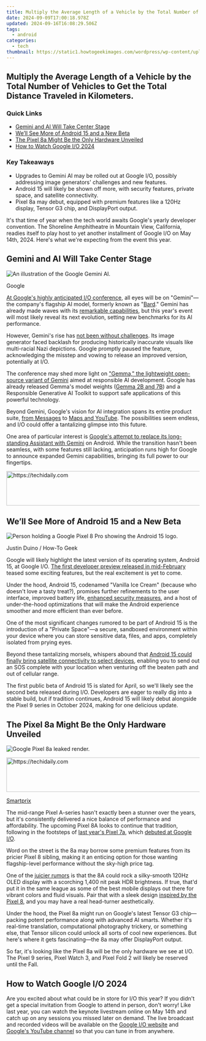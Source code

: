 ```yaml
---
title: Multiply the Average Length of a Vehicle by the Total Number of Vehicles to Get the Total Distance Traveled in Kilometers.
date: 2024-09-09T17:00:18.978Z
updated: 2024-09-16T16:08:29.506Z
tags:
  - android
categories:
  - tech
thumbnail: https://static1.howtogeekimages.com/wordpress/wp-content/uploads/2024/03/google-io-2024.jpg
---
```


## Multiply the Average Length of a Vehicle by the Total Number of Vehicles to Get the Total Distance Traveled in Kilometers.

### Quick Links

* [Gemini and AI Will Take Center Stage](https://change-location.techidaily.com/in-2024-pokemon-go-cooldown-chart-on-vivo-x90s-drfone-by-drfone-virtual-android/)
* [We’ll See More of Android 15 and a New Beta](https://ai-video-tools.techidaily.com/new-in-2024-free-filmora-download-avoid-viruses-and-scams-with-our-tips/)
* [The Pixel 8a Might Be the Only Hardware Unveiled](https://desktop-recording.techidaily.com/updated-2024-approved-top-free-video-call-apps-versatile-use-on-windows-and-macos/)
* [How to Watch Google I/O 2024](https://instagram-clips.techidaily.com/updated-in-2024-tailored-content-creation-how-to-cropped-and-export-videos-for-instagram/)

### Key Takeaways

* Upgrades to Gemini AI may be rolled out at Google I/O, possibly addressing image generators' challenges and new features.
* Android 15 will likely be shown off more, with security features, private space, and satellite connectivity.
* Pixel 8a may debut, equipped with premium features like a 120Hz display, Tensor G3 chip, and DisplayPort output.

 It's that time of year when the tech world awaits Google's yearly developer convention. The Shoreline Amphitheatre in Mountain View, California, readies itself to play host to yet another installment of Google I/O on May 14th, 2024\. Here's what we're expecting from the event this year.

##  Gemini and AI Will Take Center Stage

![An illustration of the Google Gemini AI.](https://static1.howtogeekimages.com/wordpress/wp-content/uploads/2024/02/12.jpg) 

Google

[At Google's highly anticipated I/O conference](https://technical-tips.techidaily.com/resolving-msvcrt10dll-file-missing-a-step-by-step-guide/), all eyes will be on "Gemini"—the company's flagship AI model, formerly known as "[Bard](https://youtube-video-recordings.techidaily.com/in-2024-enhance-branding-the-ultimate-guide-to-custom-urls-for-youtube/)." Gemini has already made waves with its [remarkable capabilities](https://screen-capture.techidaily.com/new-in-2024-live-broadcast-battlefield-obs-versus-shadowplay/), but this year's event will most likely reveal its next evolution, setting new benchmarks for its AI performance.

 However, Gemini's rise has [not been without challenges](https://instagram-videos.techidaily.com/new-2024-approved-starting-point-connecting-seamlessly-via-instagram/). Its image generator faced backlash for producing historically inaccurate visuals like multi-racial Nazi depictions. Google promptly paused the feature, acknowledging the misstep and vowing to release an improved version, potentially at I/O.

 The conference may shed more light on ["Gemma," the lightweight open-source variant of Gemini](https://tech-haven.techidaily.com/elevate-your-youtube-game-effective-strategies-for-scriptwriting-using-chatgpt-technology/) aimed at responsible AI development. Google has already released Gemma's model weights ([Gemma 2B and 7B](https://blog.google/technology/developers/gemma-open-models/)) and a Responsible Generative AI Toolkit to support safe applications of this powerful technology.

 Beyond Gemini, Google's vision for AI integration spans its entire product suite, [from Messages](https://extra-lessons.techidaily.com/begin-a-new-era-of-editing-with-xps-video-suite/) to [Maps and YouTube](https://fox-links.techidaily.com/in-2024-essential-compilation-top-8-4k-ultra-hd-players/). The possibilities seem endless, and I/O could offer a tantalizing glimpse into this future.

 One area of particular interest is [Google's attempt to replace its long-standing Assistant with Gemini](https://youtube-lab.techidaily.com/24-unleash-creativity-without-breaking-the-bank-top-9-affordable-editors/) on Android. While the transition hasn't been seamless, with some features still lacking, anticipation runs high for Google to announce expanded Gemini capabilities, bringing its full power to our fingertips.

<!-- affiliate ads begin -->
<a href="https://ephamedtechinc.pxf.io/c/5597632/2120863/26400?prodsku=Mercury" target="_top" id="2120863">
  <img src="//a.impactradius-go.com/display-ad/26400-2120863" border="0" alt="https://techidaily.com" width="728" height="90"/>
</a>
<img height="0" width="0" src="https://ephamedtechinc.pxf.io/i/5597632/2120863/26400?prodsku=Mercury" style="position:absolute;visibility:hidden;" border="0" />
<!-- affiliate ads end -->

##  We’ll See More of Android 15 and a New Beta

![Person holding a Google Pixel 8 Pro showing the Android 15 logo.](https://static1.howtogeekimages.com/wordpress/wp-content/uploads/2024/02/53533188423_c6faca52a2_o.jpg) 

Justin Duino / How-To Geek

 Google will likely highlight the latest version of its operating system, Android 15, at Google I/O. [The first developer preview released in mid-February](https://extra-tips.techidaily.com/new-cinemas-best-shoot-techniques-the-ultimate-guide-for-24/) teased some exciting features, but the real excitement is yet to come.

 Under the hood, Android 15, codenamed "Vanilla Ice Cream" (because who doesn't love a tasty treat?), promises further refinements to the user interface, improved battery life, [enhanced security measures](https://change-location.techidaily.com/how-to-fix-error-495-while-downloadupdating-android-apps-on-oppo-a38-drfone-by-drfone-fix-android-problems-fix-android-problems/), and a host of under-the-hood optimizations that will make the Android experience smoother and more efficient than ever before.

 One of the most significant changes rumored to be part of Android 15 is the introduction of a "Private Space"—a secure, sandboxed environment within your device where you can store sensitive data, files, and apps, completely isolated from prying eyes.

 Beyond these tantalizing morsels, whispers abound that [Android 15 could finally bring satellite connectivity to select devices](https://tech-savvy.techidaily.com/identifying-fake-gpt-binco-coins-a-guide-to-recognizing-scams/), enabling you to send out an SOS complete with your location when venturing off the beaten path and out of cellular range.

 The first public beta of Android 15 is slated for April, so we'll likely see the second beta released during I/O. Developers are eager to really dig into a stable build, but if tradition continues, Android 15 will likely debut alongside the Pixel 9 series in October 2024, making for one delicious update.

##  The Pixel 8a Might Be the Only Hardware Unveiled

![Google Pixel 8a leaked render.](https://static1.howtogeekimages.com/wordpress/wp-content/uploads/2024/03/google-pixel-8a-renders.png) 

<!-- affiliate ads begin -->
<a href="https://ephamedtechinc.pxf.io/c/5597632/2137220/26400" target="_top" id="2137220">
  <img src="//a.impactradius-go.com/display-ad/26400-2137220" border="0" alt="https://techidaily.com" width="728" height="90"/>
</a>
<img height="0" width="0" src="https://ephamedtechinc.pxf.io/i/5597632/2137220/26400" style="position:absolute;visibility:hidden;" border="0" />
<!-- affiliate ads end -->

[Smartprix](https://www.smartprix.com/bytes/google-pixel-8a-exclusive-first-look/)

 The mid-range Pixel A-series hasn't exactly been a stunner over the years, but it's consistently delivered a nice balance of performance and affordability. The upcoming Pixel 8A looks to continue that tradition, following in the footsteps of [last year's Pixel 7a](https://youtube-lab.techidaily.com/nlocking-the-secrets-to-parallel-playback-prowess-for-2024/), which [debuted at Google I/O](https://extra-approaches.techidaily.com/new-laughlab-design-suite/).

 Word on the street is the 8a may borrow some premium features from its pricier Pixel 8 sibling, making it an enticing option for those wanting flagship-level performance without the sky-high price tag.

 One of the [juicier rumors](https://twitter.com/ShishirShelke1/status/1770331179926901083?ref%5Fsrc=twsrc%5Etfw%7Ctwcamp%5Etweetembed%7Ctwterm%5E1770331179926901083%7Ctwgr%5Ec248b27315b53c73484e4d0138bbd9fa7d9d257a%7Ctwcon%5Es1%5F&ref%5Furl=https%3A%2F%2Fwww.howtogeek.com%2Fpreview%2F2002443%2F) is that the 8A could rock a silky-smooth 120Hz OLED display with a scorching 1,400 nit peak HDR brightness. If true, that'd put it in the same league as some of the best mobile displays out there for vibrant colors and fluid visuals. Pair that with a sleek design [inspired by the Pixel 8](https://youtube-tips.techidaily.com/24-simple-guide-youtube-to-mp3-on-mac/), and you may have a real head-turner aesthetically.

 Under the hood, the Pixel 8a might run on Google's latest Tensor G3 chip—packing potent performance along with advanced AI smarts. Whether it's real-time translation, computational photography trickery, or something else, that Tensor silicon could unlock all sorts of cool new experiences. But here's where it gets fascinating—the 8a may offer DisplayPort output.

 So far, it's looking like the Pixel 8a will be the only hardware we see at I/O. The Pixel 9 series, Pixel Watch 3, and Pixel Fold 2 will likely be reserved until the Fall.

##  How to Watch Google I/O 2024

 Are you excited about what could be in store for I/O this year? If you didn't get a special invitation from Google to attend in person, don't worry! Like last year, you can watch the keynote livestream online on May 14th and catch up on any sessions you missed later on demand. The live broadcast and recorded videos will be available on the [Google I/O website](https://io.google/) and [Google's YouTube channel](https://www.youtube.com/@Google) so that you can tune in from anywhere.

<ins class="adsbygoogle"
     style="display:block"
     data-ad-format="autorelaxed"
     data-ad-client="ca-pub-7571918770474297"
     data-ad-slot="1223367746"></ins>

<ins class="adsbygoogle"
     style="display:block"
     data-ad-client="ca-pub-7571918770474297"
     data-ad-slot="8358498916"
     data-ad-format="auto"
     data-full-width-responsive="true"></ins>



